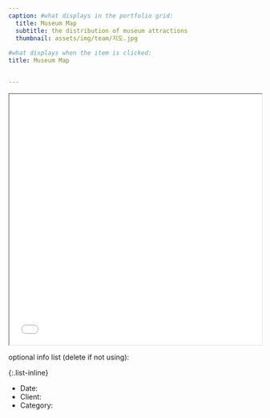 ```yaml
---
caption: #what displays in the portfolio grid:
  title: Museum Map
  subtitle: the distribution of museum attractions
  thumbnail: assets/img/team/지도.jpg
  
#what displays when the item is clicked:
title: Museum Map


---
```


<iframe src="/assets/exam.html" width="100%" height="500px"></iframe>

optional info list (delete if not using):

{:.list-inline} 
- Date: 
- Client: 
- Category: 
